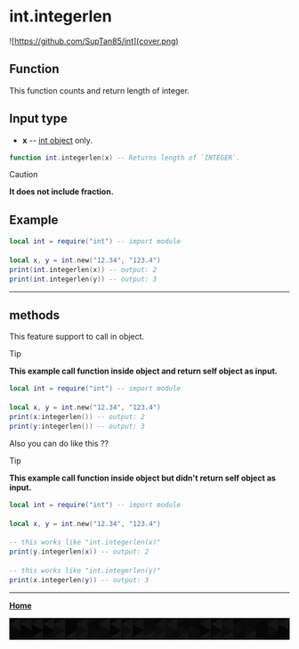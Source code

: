 # int.integerlen

![https://github.com/SupTan85/int](cover.png)

## Function

This function counts and return length of integer.

## Input type

- **x** -- [int object](../README.md#int-object) only.

```lua
function int.integerlen(x) -- Returns length of `INTEGER`.
```

> [!CAUTION]
> **It does not include fraction.**

## Example

```lua
local int = require("int") -- import module

local x, y = int.new("12.34", "123.4")
print(int.integerlen(x)) -- output: 2
print(int.integerlen(y)) -- output: 3
```

---

## methods

This feature support to call in object.

> [!TIP]
> **This example call function inside object and return self object as input.**

```lua
local int = require("int") -- import module

local x, y = int.new("12.34", "123.4")
print(x:integerlen()) -- output: 2
print(y:integerlen()) -- output: 3
```

Also you can do like this ??

> [!TIP]
> **This example call function inside object but didn't return self object as input.**

```lua
local int = require("int") -- import module

local x, y = int.new("12.34", "123.4")

-- this works like "int.integerlen(x)"
print(y.integerlen(x)) -- output: 2

-- this works like "int.integerlen(y)"
print(x.integerlen(y)) -- output: 3
```

---

[**Home**](../README.md#function--methods)

![end](image-d.png)
